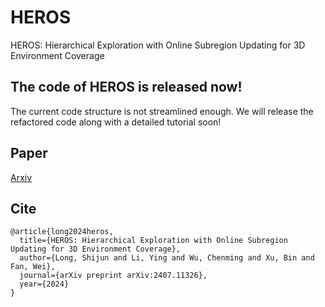 # HEROS
HEROS: Hierarchical Exploration with Online Subregion Updating for 3D Environment Coverage

## The code of HEROS is released now!
The current code structure is not streamlined enough. We will release the refactored code along with a detailed tutorial soon!

## Paper 

[Arxiv](https://arxiv.org/abs/2407.11326)

## Cite
```
@article{long2024heros,
  title={HEROS: Hierarchical Exploration with Online Subregion Updating for 3D Environment Coverage},
  author={Long, Shijun and Li, Ying and Wu, Chenming and Xu, Bin and Fan, Wei},
  journal={arXiv preprint arXiv:2407.11326},
  year={2024}
}
```
